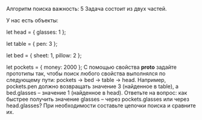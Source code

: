 Алгоритм поиска
важность: 5
Задача состоит из двух частей.

У нас есть объекты:

let head = {
  glasses: 1
};

let table = {
  pen: 3
};

let bed = {
  sheet: 1,
  pillow: 2
};

let pockets = {
  money: 2000
};
С помощью свойства __proto__ задайте прототипы так, чтобы поиск любого 
свойства выполнялся по следующему пути: pockets → bed → table → head. Например, 
pockets.pen должно возвращать значение 3 (найденное в table), а bed.glasses – значение 1 (найденное в head).
Ответьте на вопрос: как быстрее получить значение glasses – через pockets.glasses или 
через head.glasses? При необходимости составьте цепочки поиска и сравните их.